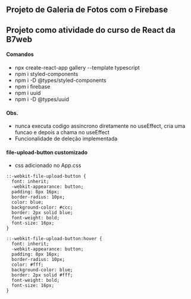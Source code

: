 ## Projeto de Galeria de Fotos com o Firebase

## Projeto como atividade do curso de React da B7web

#### Comandos

- npx create-react-app gallery --template typescript
- npm i styled-components
- npm i -D @types/styled-components
- npm i firebase
- npm i uuid
- npm i -D @types/uuid


#### Obs.
- nunca executa codigo assincrono diretamente no useEffect, cria uma funcao e depois a chama no useEffect
- Funcionalidade de deleção implementada

#### file-upload-button customizado
- css adicionado no App.css
```
::-webkit-file-upload-button {
  font: inherit;
  -webkit-appearance: button;
  padding: 8px 16px;
  border-radius: 10px;
  color: blue;
  background-color: #ccc;
  border: 2px solid blue;
  font-weight: bold;
  font-size: 16px;
}

::-webkit-file-upload-button:hover {
  font: inherit;
  -webkit-appearance: button;
  padding: 8px 16px;
  border-radius: 10px;
  color: #fff;
  background-color: blue;
  border: 2px solid #fff;
  font-weight: bold;
  font-size: 16px;
}
```
